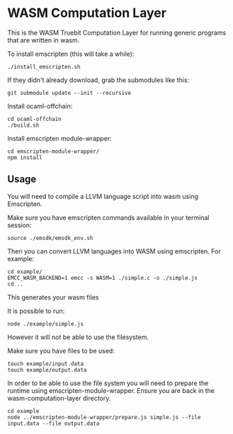 # WASM Computation Layer

This is the WASM Truebit Computation Layer for running generic programs that are written in wasm. 

To install emscripten (this will take a while):
```
./install_emscripten.sh
```

If they didn't already download, grab the submodules like this:
```
git submodule update --init --recursive
```

Install ocaml-offchain:
```
cd ocaml-offchain
./build.sh
```

Install emscripten module-wrapper:
```
cd emscripten-module-wrapper/
npm install
```

## Usage

You will need to compile a LLVM language script into wasm using Emscripten.

Make sure you have emscripten commands available in your terminal session:
```
source ./emsdk/emsdk_env.sh
```

Then you can convert LLVM languages into WASM using emscripten. For example:
```
cd example/
EMCC_WASM_BACKEND=1 emcc -s WASM=1 ./simple.c -o ./simple.js
cd ..
```
This generates your wasm files

It is possible to run:
```
node ./example/simple.js
```

However it will not be able to use the filesystem.

Make sure you have files to be used:
```
touch example/input.data
touch example/output.data
```

In order to be able to use the file system you will need to prepare the runtime using emscripten-module-wrapper.
Ensure you are back in the wasm-computation-layer directory.
```
cd example
node ../emscripten-module-wrapper/prepare.js simple.js --file input.data --file output.data
```